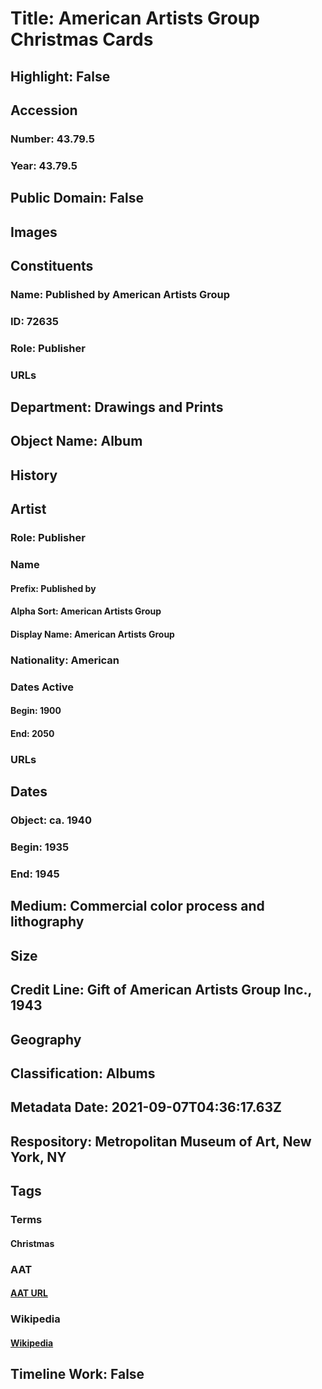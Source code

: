 # Title: American Artists Group Christmas Cards
## Highlight: False
## Accession
### Number: 43.79.5
### Year: 43.79.5
## Public Domain: False
## Images
## Constituents
### Name: Published by American Artists Group
### ID: 72635
### Role: Publisher
### URLs
## Department: Drawings and Prints
## Object Name: Album
## History
## Artist
### Role: Publisher
### Name
#### Prefix: Published by
#### Alpha Sort: American Artists Group
#### Display Name: American Artists Group
### Nationality: American
### Dates Active
#### Begin: 1900
#### End: 2050
### URLs
## Dates
### Object: ca. 1940
### Begin: 1935
### End: 1945
## Medium: Commercial color process and lithography
## Size
## Credit Line: Gift of American Artists Group Inc., 1943
## Geography
## Classification: Albums
## Metadata Date: 2021-09-07T04:36:17.63Z
## Respository: Metropolitan Museum of Art, New York, NY
## Tags
### Terms
#### Christmas
### AAT
#### [AAT URL](http://vocab.getty.edu/page/aat/300069053)
### Wikipedia
#### [Wikipedia]()
## Timeline Work: False